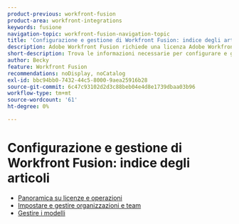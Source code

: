 ```yaml
---
product-previous: workfront-fusion
product-area: workfront-integrations
keywords: fusione
navigation-topic: workfront-fusion-navigation-topic
title: 'Configurazione e gestione di Workfront Fusion: indice degli articoli'
description: Adobe Workfront Fusion richiede una licenza Adobe Workfront Fusion oltre a una licenza Adobe Workfront.
short-description: Trova le informazioni necessarie per configurare e gestire Adone Workfront Fusion per la tua organizzazione.
author: Becky
feature: Workfront Fusion
recommendations: noDisplay, noCatalog
exl-id: bbc94bb0-7432-44c5-8000-9aea25916b28
source-git-commit: 6c47c93102d2d3c88beb04e4d8e1739dbaa03b96
workflow-type: tm+mt
source-wordcount: '61'
ht-degree: 0%

---
```


# Configurazione e gestione di Workfront Fusion: indice degli articoli

* [Panoramica su licenze e operazioni](/help/workfront-fusion/set-up-and-manage-workfront-fusion/licensing-operations-overview/licensing-operations-overviews.md)
* [Impostare e gestire organizzazioni e team](/help/workfront-fusion/set-up-and-manage-workfront-fusion/set-up-and-manage-orgs-and-teams/set-up-and-manage-orgs-and-teams.md)
* [Gestire i modelli](/help/workfront-fusion/set-up-and-manage-workfront-fusion/manage-templates/manage-templates-toc.md)
